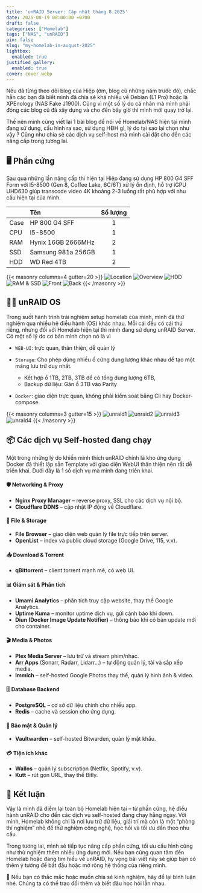 ```yaml
---
title: 'unRAID Server: Cập nhật tháng 8.2025'
date: 2025-08-19 08:00:00 +0700
draft: false
categories: ["Homelab"]
tags: ["NAS", "unRAID"]
pin: false
slug: "my-homelab-in-august-2025"
lightbox:
  enabled: true
justified_gallery:
  enabled: true
cover: cover.webp
---
```


Nếu đã từng theo dõi blog của Hiệp (ờm, blog cũ những năm trước đó), chắc hẳn các bạn đã biết mình đã chia sẻ khá nhiều về Debian (L1 Pro) hoặc là XPEnology (NAS Fake J1900). Cũng vì một số lý do cá nhân mà mình phải đóng các blog cũ đã xây dựng và cho đến bây giờ thì mình mới quay trở lại. 

Thế nên mình cũng viết lại 1 bài blog để nói về Homelab/NAS hiện tại mình đang sử dụng, cấu hình ra sao, sử dụng HĐH gì, lý do tại sao lại chọn như vậy ? Cũng như chia sẻ các dịch vụ self-host mà mình cài đặt cho đến các nâng cấp trong tương lai. 

## 🖥️ Phần cứng

Sau qua những lần nâng cấp thì hiện tại Hiệp đang sử dụng HP 800 G4 SFF Form với I5-8500 (Gen 8, Coffee Lake, 6C/6T) xử lý ổn định, hỗ trợ iGPU UHD630 giúp transcode video 4K khoảng 2-3 luồng rất phù hợp với nhu cầu hiện tại của mình.

|       | Tên                   | Số lượng |
|:------|:----------------------|:--------:|
| Case  | HP 800 G4 SFF         |   1      |
| CPU   | I5-8500               |   1      |
| RAM   | Hynix 16GB 2666MHz    |   2      |
| SSD   | Samsung 981a 256GB    |   1      |
| HDD   | WD Red 4TB            |   2      |

{{< masonry columns=4 gutter=20 >}}
![Location](image/IMG_3720.webp)
![Overview](image/IMG_3721.webp)
![HDD](image/IMG_3722.webp)
![RAM & SSD](image/IMG_3723.webp)
![Front](image/IMG_3724.webp)
![Back](image/IMG_3725.webp)
{{< /masonry >}}

## 🧑‍💻 unRAID OS

Trong suốt hành trình trải nghiệm setup homelab của mình, mình đã thử nghiệm qua nhiều hệ điều hành (OS) khác nhau. Mỗi cái đều có cái thú riêng, nhưng đối với Homelab hiện tại thì mình đang sử dụng unRAID Server. Có một số lý do cơ bản mình chọn nó là vì

- `WEB-UI`: trực quan, thân thiện, dễ quản lý

- `Storage`: Cho phép dùng nhiều ổ cứng dung lượng khác nhau để tạo một mảng lưu trữ duy nhất. 
    - Kết hợp ổ 1TB, 2TB, 3TB để có tổng dung lượng 6TB, 
    - Backup dữ liệu: Gán ổ 3TB vào Parity

- `Docker`: giao diện trực quan, không phải kiểm soát bằng Cli hay Docker-compose.

{{< masonry columns=3 gutter=15 >}}
![unraid1](image/unraid1.webp)
![unraid2](image/unraid2.webp)
![unraid3](image/unraid3.webp)
![unraid4](image/unraid4.webp)
{{< /masonry >}}

## 📦 Các dịch vụ Self-hosted đang chạy
Một trong những lý do khiến mình thích unRAID chính là kho ứng dụng Docker đã thiết lập sẵn Template với giao diện WebUI thân thiện nên rất dễ triển khai. Dưới đây là 1 số dịch vụ mà mình đang triển khai.

#### 🛡️ Networking & Proxy
- **Nginx Proxy Manager** – reverse proxy, SSL cho các dịch vụ nội bộ.  
- **Cloudflare DDNS** – cập nhật IP động về Cloudflare.  

#### 📂 File & Storage
- **File Browser** – giao diện web quản lý file trực tiếp trên server.  
- **OpenList** – index và public cloud storage (Google Drive, 115, v.v).  

#### 📥 Download & Torrent
- **qBittorrent** – client torrent mạnh mẽ, có web UI.  

#### 📊 Giám sát & Phân tích
- **Umami Analytics** – phân tích truy cập website, thay thế Google Analytics.  
- **Uptime Kuma** – monitor uptime dịch vụ, gửi cảnh báo khi down.  
- **Diun (Docker Image Update Notifier)** – thông báo khi có bản update mới cho container.  

#### 🎬 Media & Photos
- **Plex Media Server** – lưu trữ và stream phim/nhạc.  
- **Arr Apps** (Sonarr, Radarr, Lidarr…) – tự động quản lý, tải và sắp xếp media.  
- **Immich** – self-hosted Google Photos thay thế, quản lý hình ảnh & video.  

#### 🗄️ Database Backend
- **PostgreSQL** – cơ sở dữ liệu chính cho nhiều app.  
- **Redis** – cache và session cho ứng dụng.  

#### 🔐 Bảo mật & Quản lý
- **Vaultwarden** – self-hosted Bitwarden, quản lý mật khẩu.  

#### 💳 Tiện ích khác
- **Wallos** – quản lý subscription (Netflix, Spotify, v.v).  
- **Kutt** – rút gọn URL, thay thế Bitly.  


## 📌 Kết luận

Vậy là mình đã điểm lại toàn bộ Homelab hiện tại – từ phần cứng, hệ điều hành unRAID cho đến các dịch vụ self-hosted đang chạy hằng ngày. Với mình, Homelab không chỉ là nơi lưu trữ dữ liệu, giải trí mà còn là một “phòng thí nghiệm” nhỏ để thử nghiệm công nghệ, học hỏi và tối ưu dần theo nhu cầu.

Trong tương lai, mình sẽ tiếp tục nâng cấp phần cứng, tối ưu cấu hình cũng như thử nghiệm thêm nhiều ứng dụng mới. Nếu bạn cũng quan tâm đến Homelab hoặc đang tìm hiểu về unRAID, hy vọng bài viết này sẽ giúp bạn có thêm ý tưởng để bắt đầu hoặc mở rộng hệ thống của riêng mình.

💬 Nếu bạn có thắc mắc hoặc muốn chia sẻ kinh nghiệm, hãy để lại bình luận nhé. Chúng ta có thể trao đổi thêm và biết đâu học hỏi lẫn nhau.